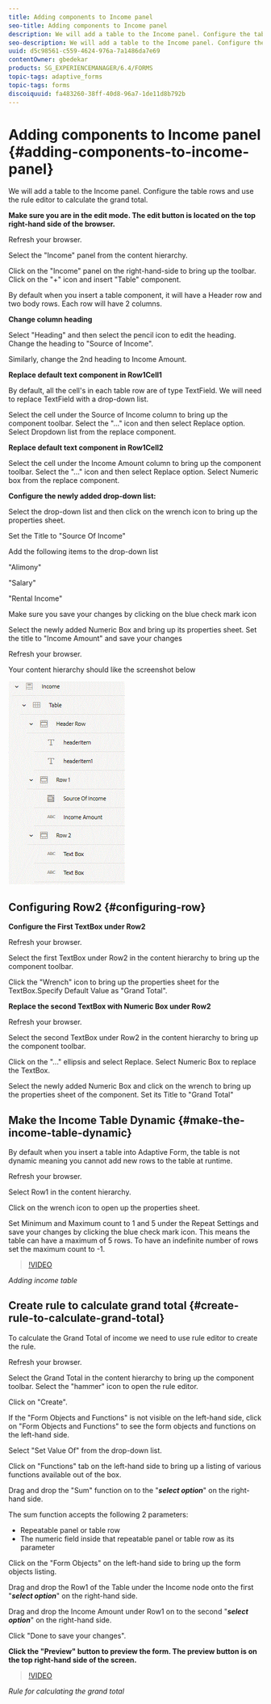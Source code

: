 ```yaml
---
title: Adding components to Income panel
seo-title: Adding components to Income panel
description: We will add a table to the Income panel. Configure the table rows and use the rule editor to calculate the grand total.
seo-description: We will add a table to the Income panel. Configure the table rows and use the rule editor to calculate the grand total.
uuid: d5c98561-c559-4624-976a-7a1486da7e69
contentOwner: gbedekar
products: SG_EXPERIENCEMANAGER/6.4/FORMS
topic-tags: adaptive_forms
topic-tags: forms
discoiquuid: fa483260-38ff-40d8-96a7-1de11d8b792b
---
```


# Adding components to Income panel {#adding-components-to-income-panel}

We will add a table to the Income panel. Configure the table rows and use the rule editor to calculate the grand total.


**Make sure you are in the edit mode. The edit button is located on the top right-hand side of the browser.**

Refresh your browser.

Select the "Income" panel from the content hierarchy.

Click on the "Income" panel on the right-hand-side to bring up the toolbar. Click on the "+" icon and insert "Table" component.

By default when you insert a table component, it will have a Header row and two body rows. Each row will have 2 columns.

**Change column heading**

Select "Heading" and then select the pencil icon to edit the heading. Change the heading to "Source of Income".

Similarly, change the 2nd heading to Income Amount.

**Replace default text component in Row1Cell1**

By default, all the cell's in each table row are of type TextField. We will need to replace TextField with a drop-down list.

Select the cell under the Source of Income column to bring up the component toolbar. Select the "..." icon and then select Replace option. Select Dropdown list from the replace component.

**Replace default text component in Row1Cell2**

Select the cell under the Income Amount column to bring up the component toolbar. Select the "..." icon and then select Replace option. Select Numeric box from the replace component.

**Configure the newly added drop-down list:**

Select the drop-down list and then click on the wrench icon to bring up the properties sheet.

Set the Title to "Source Of Income"

Add the following items to the drop-down list

"Alimony"

"Salary"

"Rental Income"

Make sure you save your changes by clicking on the blue check mark icon

Select the newly added Numeric Box and bring up its properties sheet. Set the title to "Income Amount" and save your changes

Refresh your browser.

Your content hierarchy should like the screenshot below

![incomesection](assets/incomesection.gif)

## Configuring Row2 {#configuring-row}

**Configure the First TextBox under Row2**

Refresh your browser.

Select the first TextBox under Row2 in the content hierarchy to bring up the component toolbar.

Click the "Wrench" icon to bring up the properties sheet for the TextBox.Specify Default Value as "Grand Total".

**Replace the second TextBox with Numeric Box under Row2**

Refresh your browser.

Select the second TextBox under Row2 in the content hierarchy to bring up the component toolbar.

Click on the "..." ellipsis and select Replace. Select Numeric Box to replace the TextBox.

Select the newly added Numeric Box and click on the wrench to bring up the properties sheet of the component. Set its Title to "Grand Total"

## Make the Income Table Dynamic {#make-the-income-table-dynamic}

By default when you insert a table into Adaptive Form, the table is not dynamic meaning you cannot add new rows to the table at runtime.

Refresh your browser.

Select Row1 in the content hierarchy.

Click on the wrench icon to open up the properties sheet.

Set Minimum and Maximum count to 1 and 5 under the Repeat Settings and save your changes by clicking the blue check mark icon. This means the table can have a maximum of 5 rows. To have an indefinite number of rows set the maximum count to -1.

>[!VIDEO](https://video.tv.adobe.com/v/22198?quality=9)

*Adding income table*

## Create rule to calculate grand total {#create-rule-to-calculate-grand-total}

To calculate the Grand Total of income we need to use rule editor to create the rule.

Refresh your browser.

Select the Grand Total in the content hierarchy to bring up the component toolbar. Select the "hammer" icon to open the rule editor.

Click on "Create".

If the "Form Objects and Functions" is not visible on the left-hand side, click on "Form Objects and Functions" to see the form objects and functions on the left-hand side.

Select "Set Value Of" from the drop-down list.

Click on "Functions" tab on the left-hand side to bring up a listing of various functions available out of the box.

Drag and drop the "Sum" function on to the "***select option***" on the right-hand side.

The sum function accepts the following 2 parameters:

* Repeatable panel or table row
* The numeric field inside that repeatable panel or table row as its parameter

Click on the "Form Objects" on the left-hand side to bring up the form objects listing.

Drag and drop the Row1 of the Table under the Income node onto the first "***select option***" on the right-hand side.

Drag and drop the Income Amount under Row1 on to the second "***select option***" on the right-hand side.

Click "Done to save your changes".

**Click the "Preview" button to preview the form. The preview button is on the top right-hand side of the screen.**

>[!VIDEO](https://video.tv.adobe.com/v/22197?quality=9)

*Rule for calculating the grand total*

